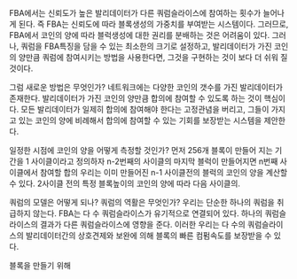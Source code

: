FBA에서는 신뢰도가 높은 발리데이터가 다른 쿼럼슬라이스에 참여하는 횟수가 늘어나게 된다. 
즉 FBA는 신뢰도에 따라 블록생성의 가중치를 부여받는 시스템이다.
그러므로, FBA에서 코인의 양에 따라 블럭생성에 대한 권리를 분배하는 것은 어려움이 있다. 
그러나, 쿼럼을 FBA특징을 담을 수 있는 최소한의 크기로 설정하고, 
발리데이터가 가진 코인의 양만큼 쿼럼에 참여시키는 방법을 사용한다면, 
그것을 구현하는 것이 보다 더 쉬워 질 것이다.

그럼 새로운 방법은 무엇인가?
네트워크에는 다양한 코인의 갯수를 가진 발리데이터가 존재한다. 
발리데이터가 가진 코인의 양만큼 합의에 참여할 수 있도록 하는 것이 핵심이다. 
모든 발리데이터가 일제히 합의에 참여해야 한다는 고정관념을 버리고, 
그들이 가지고 있는 코인의 양에 비례해서 합의에 참여할 수 있는 기회를 보장받는 시스템을 제안한다.

일정한 시점에 코인의 양을 어떻게 측정할 것인가?
먼저 256개 블록이 만들어 지는 기간을 1 사이클이라고 정의하자
n-2번째의 사이클의 마지막 블럭이 만들어지면 n번째 사이클에서 참여할 합의
우리는 이미 만들어진 n-1 사이클전의 블럭의 코인의 양을 계산할 수 있다.
2사이클 전의 특정 블록높이의 코인의 양에 따라 다음 사이클의.


쿼럼의 모델은 어떻게 되나?
쿼럼의 역활은 무엇인가? 우리는 단순한 하나의 쿼럼을 취급하지 않는다. FBA는 다 수 쿼럼슬라이스가 유기적으로 연결되어 있다. 
하나의 쿼럼슬라이스의 결과가 다른 쿼럼슬라이스에 영향을 준다. 
이러한 우리는 다 수의 쿼럼슬라이스의 발리데이터간의 상호견제와 보완에 의해 블록의 빠른 컴펌속도를 보장받을 수 있다.

블록을 만들기 위해


